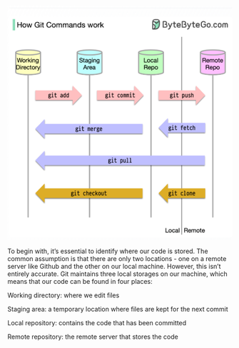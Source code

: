 ![alt text](git.png)

To begin with, it’s essential to identify where our code is stored. The common assumption is that there are only two locations - one on a remote server like Github and the other on our local machine. However, this isn’t entirely accurate. Git maintains three local storages on our machine, which means that our code can be found in four places:

Working directory: where we edit files

Staging area: a temporary location where files are kept for the next commit

Local repository: contains the code that has been committed

Remote repository: the remote server that stores the code
